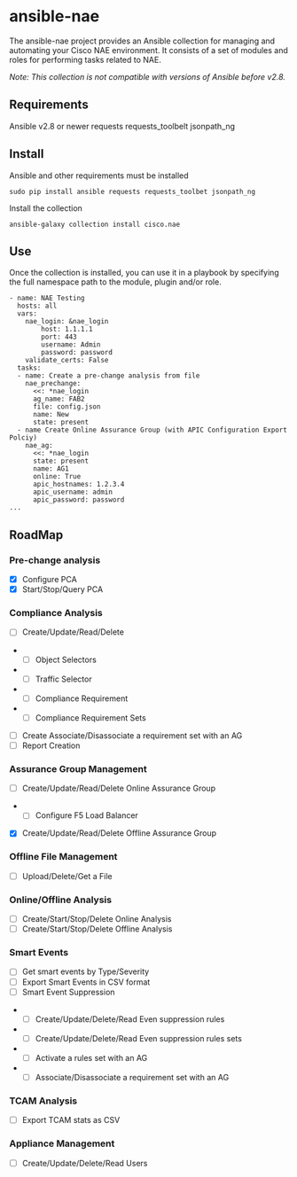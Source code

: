 # ansible-nae

The ansible-nae project provides an Ansible collection for managing and automating your Cisco NAE environment. It consists of a set of modules and roles for performing tasks related to NAE.

*Note: This collection is not compatible with versions of Ansible before v2.8.*

## Requirements
Ansible v2.8 or newer
requests
requests_toolbelt
jsonpath_ng

## Install
Ansible and other requirements must be installed
```
sudo pip install ansible requests requests_toolbet jsonpath_ng
```

Install the collection
```
ansible-galaxy collection install cisco.nae
```

## Use
Once the collection is installed, you can use it in a playbook by specifying the full namespace path to the module, plugin and/or role.

```
- name: NAE Testing
  hosts: all
  vars:
    nae_login: &nae_login
        host: 1.1.1.1
        port: 443  
        username: Admin
        password: password  
    validate_certs: False
  tasks:
  - name: Create a pre-change analysis from file
    nae_prechange:
      <<: *nae_login
      ag_name: FAB2
      file: config.json
      name: New
      state: present
  - name Create Online Assurance Group (with APIC Configuration Export Polciy)
    nae_ag:
      <<: *nae_login
      state: present
      name: AG1
      online: True
      apic_hostnames: 1.2.3.4
      apic_username: admin
      apic_password: password
...
```
## RoadMap
### Pre-change analysis
- [x] Configure PCA
- [x] Start/Stop/Query PCA

### Compliance Analysis
- [ ] Create/Update/Read/Delete
- - [ ] Object Selectors
- - [ ] Traffic Selector
- - [ ] Compliance Requirement 
- - [ ] Compliance Requirement Sets 
- [ ] Create Associate/Disassociate a requirement set with an AG
- [ ] Report Creation

### Assurance Group Management
- [ ] Create/Update/Read/Delete Online Assurance Group 
- - [ ] Configure F5 Load Balancer
- [x] Create/Update/Read/Delete Offline Assurance Group 

### Offline File Management
- [ ] Upload/Delete/Get a File

### Online/Offline Analysis
- [ ] Create/Start/Stop/Delete Online Analysis
- [ ] Create/Start/Stop/Delete Offline Analysis

### Smart Events
- [ ] Get smart events by Type/Severity 
- [ ] Export Smart Events in CSV format
- [ ] Smart Event Suppression
- - [ ] Create/Update/Delete/Read Even suppression rules
- - [ ] Create/Update/Delete/Read Even suppression rules sets
- - [ ] Activate a rules	 set with an AG
- - [ ] Associate/Disassociate a requirement set with an AG
### TCAM Analysis
- [ ] Export TCAM stats as CSV

### Appliance Management
- [ ] Create/Update/Delete/Read Users


